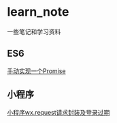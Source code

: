 # learn_note

一些笔记和学习资料

## ES6

[手动实现一个Promise]([https://github.com/317qdH/learn_note/blob/master/%E6%89%8B%E5%86%99%E4%B8%80%E4%B8%AAPromise.js](https://github.com/317qdH/learn_note/blob/master/手写一个Promise.js))

## 小程序

[小程序wx.request请求封装及登录过期]([https://github.com/317qdH/learn_note/blob/master/%E6%89%8B%E5%86%99%E4%B8%80%E4%B8%AAPromise.js](https://github.com/317qdH/learn_note/blob/master/手写一个Promise.js))





